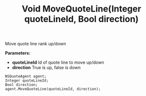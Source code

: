 ﻿---
uid: crmscript_ref_NSQuoteAgent_MoveQuoteLine
title: Void MoveQuoteLine(Integer quoteLineId, Bool direction)
intellisense: NSQuoteAgent.MoveQuoteLine
keywords: NSQuoteAgent, MoveQuoteLine
so.topic: reference
---

Move quote line rank up/down

**Parameters:**
 - **quoteLineId** Id of quote line to move up/down
 - **direction** True is up, false is down

```crmscript
NSQuoteAgent agent;
Integer quoteLineId;
Bool direction;
agent.MoveQuoteLine(quoteLineId, direction);
```


